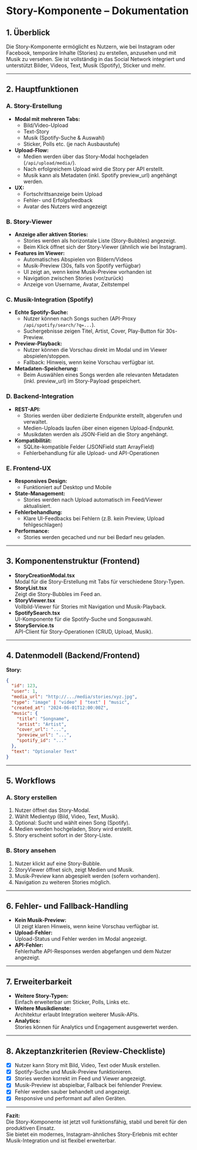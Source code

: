 # Story-Komponente – Dokumentation

## 1. Überblick

Die Story-Komponente ermöglicht es Nutzern, wie bei Instagram oder Facebook, temporäre Inhalte (Stories) zu erstellen, anzusehen und mit Musik zu versehen. Sie ist vollständig in das Social Network integriert und unterstützt Bilder, Videos, Text, Musik (Spotify), Sticker und mehr.

---

## 2. Hauptfunktionen

### A. Story-Erstellung
- **Modal mit mehreren Tabs:**
  - Bild/Video-Upload
  - Text-Story
  - Musik (Spotify-Suche & Auswahl)
  - Sticker, Polls etc. (je nach Ausbaustufe)
- **Upload-Flow:**
  - Medien werden über das Story-Modal hochgeladen (`/api/upload/media/`).
  - Nach erfolgreichem Upload wird die Story per API erstellt.
  - Musik kann als Metadaten (inkl. Spotify preview_url) angehängt werden.
- **UX:**
  - Fortschrittsanzeige beim Upload
  - Fehler- und Erfolgsfeedback
  - Avatar des Nutzers wird angezeigt

### B. Story-Viewer
- **Anzeige aller aktiven Stories:**
  - Stories werden als horizontale Liste (Story-Bubbles) angezeigt.
  - Beim Klick öffnet sich der Story-Viewer (ähnlich wie bei Instagram).
- **Features im Viewer:**
  - Automatisches Abspielen von Bildern/Videos
  - Musik-Preview (30s, falls von Spotify verfügbar)
  - UI zeigt an, wenn keine Musik-Preview vorhanden ist
  - Navigation zwischen Stories (vor/zurück)
  - Anzeige von Username, Avatar, Zeitstempel

### C. Musik-Integration (Spotify)
- **Echte Spotify-Suche:**
  - Nutzer können nach Songs suchen (API-Proxy `/api/spotify/search/?q=...`).
  - Suchergebnisse zeigen Titel, Artist, Cover, Play-Button für 30s-Preview.
- **Preview-Playback:**
  - Nutzer können die Vorschau direkt im Modal und im Viewer abspielen/stoppen.
  - Fallback: Hinweis, wenn keine Vorschau verfügbar ist.
- **Metadaten-Speicherung:**
  - Beim Auswählen eines Songs werden alle relevanten Metadaten (inkl. preview_url) im Story-Payload gespeichert.

### D. Backend-Integration
- **REST-API:**
  - Stories werden über dedizierte Endpunkte erstellt, abgerufen und verwaltet.
  - Medien-Uploads laufen über einen eigenen Upload-Endpunkt.
  - Musikdaten werden als JSON-Field an die Story angehängt.
- **Kompatibilität:**
  - SQLite-kompatible Felder (JSONField statt ArrayField)
  - Fehlerbehandlung für alle Upload- und API-Operationen

### E. Frontend-UX
- **Responsives Design:**
  - Funktioniert auf Desktop und Mobile
- **State-Management:**
  - Stories werden nach Upload automatisch im Feed/Viewer aktualisiert.
- **Fehlerbehandlung:**
  - Klare UI-Feedbacks bei Fehlern (z.B. kein Preview, Upload fehlgeschlagen)
- **Performance:**
  - Stories werden gecached und nur bei Bedarf neu geladen.

---

## 3. Komponentenstruktur (Frontend)

- **StoryCreationModal.tsx**  
  Modal für die Story-Erstellung mit Tabs für verschiedene Story-Typen.
- **StoryList.tsx**  
  Zeigt die Story-Bubbles im Feed an.
- **StoryViewer.tsx**  
  Vollbild-Viewer für Stories mit Navigation und Musik-Playback.
- **SpotifySearch.tsx**  
  UI-Komponente für die Spotify-Suche und Songauswahl.
- **StoryService.ts**  
  API-Client für Story-Operationen (CRUD, Upload, Musik).

---

## 4. Datenmodell (Backend/Frontend)

**Story:**
```json
{
  "id": 123,
  "user": 1,
  "media_url": "http://.../media/stories/xyz.jpg",
  "type": "image" | "video" | "text" | "music",
  "created_at": "2024-06-01T12:00:00Z",
  "music": {
    "title": "Songname",
    "artist": "Artist",
    "cover_url": "...",
    "preview_url": "...",
    "spotify_id": "..."
  },
  "text": "Optionaler Text"
}
```

---

## 5. Workflows

### A. Story erstellen
1. Nutzer öffnet das Story-Modal.
2. Wählt Medientyp (Bild, Video, Text, Musik).
3. Optional: Sucht und wählt einen Song (Spotify).
4. Medien werden hochgeladen, Story wird erstellt.
5. Story erscheint sofort in der Story-Liste.

### B. Story ansehen
1. Nutzer klickt auf eine Story-Bubble.
2. StoryViewer öffnet sich, zeigt Medien und Musik.
3. Musik-Preview kann abgespielt werden (sofern vorhanden).
4. Navigation zu weiteren Stories möglich.

---

## 6. Fehler- und Fallback-Handling

- **Kein Musik-Preview:**  
  UI zeigt klaren Hinweis, wenn keine Vorschau verfügbar ist.
- **Upload-Fehler:**  
  Upload-Status und Fehler werden im Modal angezeigt.
- **API-Fehler:**  
  Fehlerhafte API-Responses werden abgefangen und dem Nutzer angezeigt.

---

## 7. Erweiterbarkeit

- **Weitere Story-Typen:**  
  Einfach erweiterbar um Sticker, Polls, Links etc.
- **Weitere Musikdienste:**  
  Architektur erlaubt Integration weiterer Musik-APIs.
- **Analytics:**  
  Stories können für Analytics und Engagement ausgewertet werden.

---

## 8. Akzeptanzkriterien (Review-Checkliste)

- [x] Nutzer kann Story mit Bild, Video, Text oder Musik erstellen.
- [x] Spotify-Suche und Musik-Preview funktionieren.
- [x] Stories werden korrekt im Feed und Viewer angezeigt.
- [x] Musik-Preview ist abspielbar, Fallback bei fehlender Preview.
- [x] Fehler werden sauber behandelt und angezeigt.
- [x] Responsive und performant auf allen Geräten.

---

**Fazit:**  
Die Story-Komponente ist jetzt voll funktionsfähig, stabil und bereit für den produktiven Einsatz.  
Sie bietet ein modernes, Instagram-ähnliches Story-Erlebnis mit echter Musik-Integration und ist flexibel erweiterbar. 